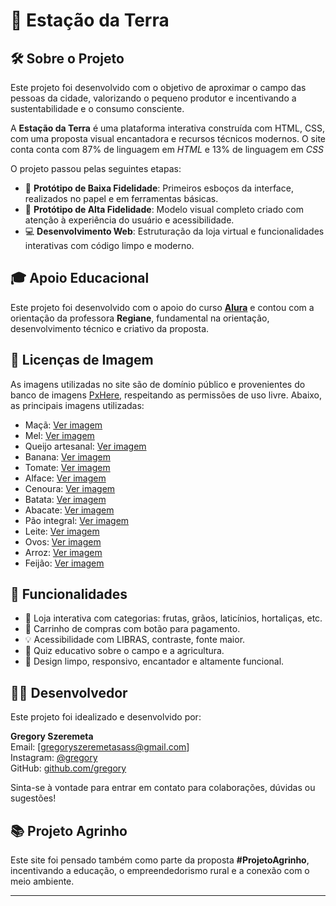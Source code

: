 # 🌱 Estação da Terra

## 🛠️ Sobre o Projeto

Este projeto foi desenvolvido com o objetivo de aproximar o campo das pessoas da cidade, valorizando o pequeno produtor e incentivando a sustentabilidade e o consumo consciente.

A **Estação da Terra** é uma plataforma interativa construída com HTML, CSS, com uma proposta visual encantadora e recursos técnicos modernos.
O site conta conta com 87% de linguagem em *HTML* e 13% de linguagem em *CSS*

O projeto passou pelas seguintes etapas:

- 📝 **Protótipo de Baixa Fidelidade**: Primeiros esboços da interface, realizados no papel e em ferramentas básicas.
- 🎨 **Protótipo de Alta Fidelidade**: Modelo visual completo criado com atenção à experiência do usuário e acessibilidade.
- 💻 **Desenvolvimento Web**: Estruturação da loja virtual e funcionalidades interativas com código limpo e moderno.

## 🎓 Apoio Educacional

Este projeto foi desenvolvido com o apoio do curso [**Alura**](https://www.alura.com.br/) e contou com a orientação da professora **Regiane**, fundamental na orientação, desenvolvimento técnico e criativo da proposta.

## 🔐 Licenças de Imagem

As imagens utilizadas no site são de domínio público e provenientes do banco de imagens [PxHere](https://pxhere.com/), respeitando as permissões de uso livre. Abaixo, as principais imagens utilizadas:

- Maçã: [Ver imagem](https://pxhere.com/pt/photo/453021)
- Mel: [Ver imagem](https://pxhere.com/pt/photo/964038)
- Queijo artesanal: [Ver imagem](https://pxhere.com/pt/photo/908832)
- Banana: [Ver imagem](https://pxhere.com/pt/photo/501860)
- Tomate: [Ver imagem](https://pxhere.com/pt/photo/1221993)
- Alface: [Ver imagem](https://pxhere.com/pt/photo/819489)
- Cenoura: [Ver imagem](https://pxhere.com/pt/photo/589966)
- Batata: [Ver imagem](https://pxhere.com/pt/photo/548417)
- Abacate: [Ver imagem](https://pxhere.com/pt/photo/26715)
- Pão integral: [Ver imagem](https://pxhere.com/pt/photo/819420)
- Leite: [Ver imagem](https://pxhere.com/pt/photo/1362675)
- Ovos: [Ver imagem](https://pxhere.com/pt/photo/1105864)
- Arroz: [Ver imagem](https://pxhere.com/pt/photo/780256)
- Feijão: [Ver imagem](https://pxhere.com/pt/photo/1105742)

## 📲 Funcionalidades

- 🌾 Loja interativa com categorias: frutas, grãos, laticínios, hortaliças, etc.
- 🛒 Carrinho de compras com botão para pagamento.
- 💡 Acessibilidade com LIBRAS, contraste, fonte maior.
- 🧠 Quiz educativo sobre o campo e a agricultura.
- 🧼 Design limpo, responsivo, encantador e altamente funcional.

## 🧑‍💻 Desenvolvedor

Este projeto foi idealizado e desenvolvido por:

**Gregory Szeremeta**  
Email: [gregoryszeremetasass@gmail.com]  
Instagram: [@gregory](https://instagram.com/)  
GitHub: [github.com/gregory](https://github.com/)

Sinta-se à vontade para entrar em contato para colaborações, dúvidas ou sugestões!

## 📚 Projeto Agrinho

Este site foi pensado também como parte da proposta **#ProjetoAgrinho**, incentivando a educação, o empreendedorismo rural e a conexão com o meio ambiente.

---



